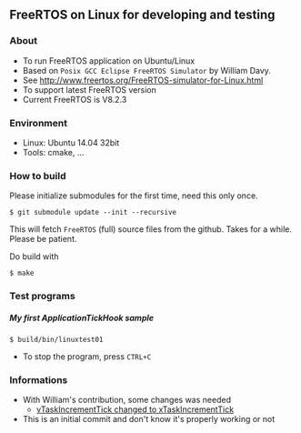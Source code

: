 ## FreeRTOS on Linux for developing and testing

### About

* To run FreeRTOS application on Ubuntu/Linux
* Based on `Posix GCC Eclipse FreeRTOS Simulator` by William Davy.
* See http://www.freertos.org/FreeRTOS-simulator-for-Linux.html
* To support latest FreeRTOS version
* Current FreeRTOS is V8.2.3

### Environment

* Linux: Ubuntu 14.04 32bit
* Tools: cmake, ...


### How to build

Please initialize submodules for the first time, need this only once.
```
$ git submodule update --init --recursive
```
This will fetch `FreeRTOS` (full) source files from the github.
Takes for a while. Please be patient.

Do build with
```
$ make
```

### Test programs

##### My first ApplicationTickHook sample

```
$ build/bin/linuxtest01
```
* To stop the program, press `CTRL+C`


### Informations

* With William's contribution, some changes was needed
  * [vTaskIncrementTick changed to xTaskIncrementTick](http://www.freertos.org/FreeRTOS_Support_Forum_Archive/October_2013/freertos_vTaskIncrementTick_changed_to_xTaskIncrementTick_2dcb1205j.html)
* This is an initial commit and don't know it's properly working or not
